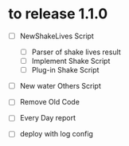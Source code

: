 # to release 1.1.0
- [ ] NewShakeLives Script
  - [ ] Parser of shake lives result
  - [ ] Implement Shake Script
  - [ ] Plug-in Shake Script
- [ ] New water Others Script
- [ ] Remove Old Code
- [ ] Every Day report
- [ ] deploy with log config
 